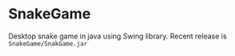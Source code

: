 # SnakeGame
Desktop snake game in java using Swing library.
Recent release is `SnakeGame/SnakGame.jar`
